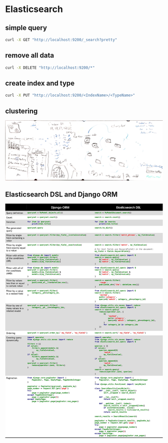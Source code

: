 # Elasticsearch

## simple query

```bash
curl -X GET "http://localhost:9200/_search?pretty"
```

## remove all data

```bash
curl -X DELETE "http://localhost:9200/*"
```

## create index and type

```bash
curl -X PUT "http://localhost:9200/<IndexName>/<TypeName>"
```

## clustering

![](_static/images/elasticsearch/elasticsearch_cluster.jpg)

## Elasticsearch DSL and Django ORM

![](_static/images/elasticsearch/django_orm_map_to_elasticsearch_dsl.jpg)